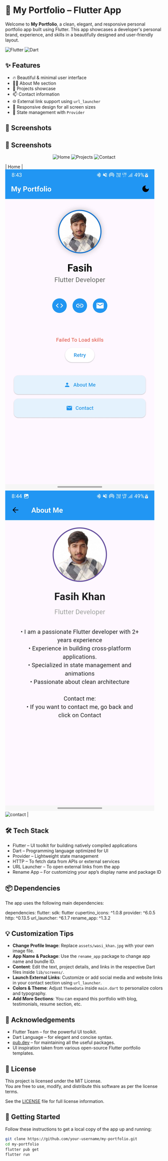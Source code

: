 # 📱 My Portfolio – Flutter App

Welcome to **My Portfolio**, a clean, elegant, and responsive personal portfolio app built using Flutter. This app showcases a developer's personal brand, experience, and skills in a beautifully designed and user-friendly layout.

![Flutter](https://img.shields.io/badge/Flutter-%2302569B.svg?style=for-the-badge&logo=flutter&logoColor=white)
![Dart](https://img.shields.io/badge/Dart-%230175C2.svg?style=for-the-badge&logo=dart&logoColor=white)

## ✨ Features

- 🔥 Beautiful & minimal user interface
- 🧑‍💼 About Me section
- 📂 Projects showcase
- 📫 Contact information
- 🌐 External link support using `url_launcher`
- 📱 Responsive design for all screen sizes
- 🧠 State management with `Provider`

## 📸 Screenshots
<h2>📸 Screenshots</h2>

<p align="center">
  <img src="lib/screenshot/screen1.png" alt="Home" width="200"/>
  <img src="lib/screenshot/screen2.png" alt="Projects" width="200"/>
  <img src="lib/screenshot/screen3.png" alt="Contact" width="200"/>
</p>

| Home | 
![App Screenshot](lib/screenshot/Screenshot01_20250623_084358.jpg)  ![projects](lib/screenshot/Screenshot02about_20250623_084405.jpg) 
![contact](assets/screenshots/contact.png) |



## 🛠️ Tech Stack

- Flutter – UI toolkit for building natively compiled applications
- Dart – Programming language optimized for UI
- Provider – Lightweight state management
- HTTP – To fetch data from APIs or external services
- URL Launcher – To open external links from the app
- Rename App – For customizing your app’s display name and package ID



## 📦 Dependencies

The app uses the following main dependencies:

dependencies:
  flutter:
    sdk: flutter
  cupertino_icons: ^1.0.8
  provider: ^6.0.5
  http: ^0.13.5
  url_launcher: ^6.1.7
  rename_app: ^1.3.2


## 💡 Customization Tips

- **Change Profile Image**: Replace `assets/wasi_khan.jpg` with your own image file.
- **App Name & Package**: Use the `rename_app` package to change app name and bundle ID.
- **Content**: Edit the text, project details, and links in the respective Dart files inside `lib/screens/`.
- **Launch External Links**: Customize or add social media and website links in your contact section using `url_launcher`.
- **Colors & Theme**: Adjust `ThemeData` inside `main.dart` to personalize colors and typography.
- **Add More Sections**: You can expand this portfolio with blog, testimonials, resume section, etc.


## 🙌 Acknowledgements

- Flutter Team – for the powerful UI toolkit.
- Dart Language – for elegant and concise syntax.
- [pub.dev](https://pub.dev) – for maintaining all the useful packages.
- UI inspiration taken from various open-source Flutter portfolio templates.


## 📄 License

This project is licensed under the MIT License.  
You are free to use, modify, and distribute this software as per the license terms.

See the [LICENSE](LICENSE) file for full license information.



## 🚀 Getting Started

Follow these instructions to get a local copy of the app up and running:

```bash
git clone https://github.com/your-username/my-portfolio.git
cd my-portfolio
flutter pub get
flutter run
